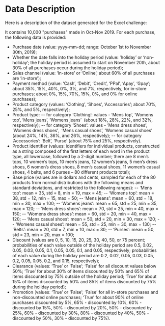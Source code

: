 # Data Description 
Here is a description of the dataset generated for the Excel challenge:

It contains 10,000 "purchases" made in Oct-Nov 2019. For each purchase, the following data is provided:

- Purchase date (value: yyyy-mm-dd; range: October 1st  to November 30th, 2019);
- Whether the date falls into the holiday period (value: ‘holiday’ or ‘non-holiday’; the holiday period is assumed to start on November 20th, about 30% of all purchases occur during the holiday period);
- Sales channel (value: ‘In-store’ or ‘Online’; about 60% of all purchases are ‘In-store’);
- Payment method (value: ‘Cash’, ‘Debit’, ‘Credit’, ‘PPal’, ‘Apay’, ‘Gpay’; about 35%, 15%, 40%, 0%, 3%, and 7%, respectively, for in-store purchases; about 0%, 15%, 70%, 15%, 0%, and 0% for online purchases);
- Product category (values: ‘Clothing’, ‘Shoes’, ‘Accessories’; about 70%, 25%, and 5%, respectively);
- Product type:
-- for category ‘Clothing’: values - ‘Mens top’, ‘Womens top’, ‘Mens jeans’, ‘Womens jeans’   (about 18%, 28%, 22%, and 32%, respectively);
-- for category ‘Shoes’: values - ‘Mens dress shoes’, ‘Womens dress shoes’,   ‘Mens casual shoes’, ‘Womens casual shoes’ (about 24%, 14%, 36%, and 26%, respectively);
-- for category ‘Accessories’: ‘Belt’, ‘Purse’ (about 75% and 25%, respectively).
- Product identifier (values: identifiers for individual products, constructed as a string composed of the first letters of each word in the product type, all lowercase, followed by a 2-digit number; there are 8 men’s tops, 10 women’s tops, 10 men’s jeans, 12 women’s jeans, 5 men’s dress shoes, 6 women’s dress shoes, 8 men’s casual shoes, 11 women’s casual shoes, 4 belts, and 6 purses – 80 different products total);
- Base price (values are in dollars and cents, sampled for each of the 80 products from normal distributions with the following means and standard deviations, and restricted to the following ranges):
-- ‘Mens top’: mean = 35, std = 8, min = 19, max = 45;
-- ‘Womens top’: mean = 38, std = 12, min = 15, max = 50;
-- ‘Mens jeans’: mean = 60, std = 18, min = 30, max = 100;
-- ‘Womens jeans’: mean = 65, std = 25, min = 35, max = 120;
-- ‘Mens dress shoes’: mean = 70, std = 25, min = 40, max = 150;
-- ‘Womens dress shoes’: mean = 60, std = 20, min = 40, max = 120;
-- ‘Mens casual shoes’: mean = 50, std = 20, min = 30, max = 120;
-- ‘Womens casual shoes’: mean = 55, std = 25, min = 30, max = 130;
-- ‘Belts’: mean = 20, std = 7, min = 10, max = 30;
-- ‘Purses’: mean = 50, std = 23, min = 20, max = 100;
- Discount (values are 0, 5, 10, 15, 20, 25, 30, 40, 50, or 75 percent; probabilities of each value outside of the holiday period are 0.5, 0.02, 0.05, 0.03, 0.05, 0.1, 0.05, 0.05, 0.1, and 0.05, respectively; probabilities of each value during the holiday period are 0.2, 0.02, 0.05, 0.03, 0.05, 0.2, 0.05, 0.05, 0.2, and 0.15, respectively);
- Clearance (values: ‘True’ or ‘False’; ‘False’ for all discount values below 50%; ‘True’ for about 30% of items discounted by 50% and 65% of items discounted by 75% outside of the holiday period; ‘True’ for about 15% of items discounted by 50% and 85% of items discounted by 75% during the holiday period);
- Promotion (values: ‘True’ or ‘False’; ‘False’ for all in-store purchases and non-discounted online purchases; ‘True’ for about 90% of online purchases discounted by 5%, 65% - discounted by 10%, 60% - discounted by 15%, 50% - discounted by 20%, 50% - discounted by 25%, 60% - discounted by 30%, 80% - discounted by 40%, 50% - discounted by 50%, 30% - discounted by 75%).
